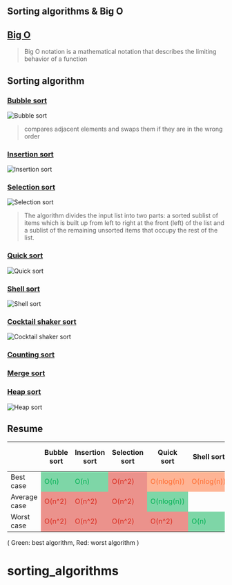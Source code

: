 ## Sorting algorithms & Big O

<style>
#algorithm_sort_resume tr:nth-child(1) td:nth-child(2), 
#algorithm_sort_resume tr:nth-child(1) td:nth-child(3), 
#algorithm_sort_resume tr:nth-child(1) td:nth-child(7) {
  background-color: rgba(0, 176, 82, 0.5);
  color: rgba(0, 176, 82, 1)
}
#algorithm_sort_resume tr:nth-child(1) td:nth-child(4) {
  background-color: rgba(218, 41, 28, 0.5);
  color: rgba(218, 41, 28, 1)
}
#algorithm_sort_resume tr:nth-child(1) td:nth-child(5), 
#algorithm_sort_resume tr:nth-child(1) td:nth-child(6), 
#algorithm_sort_resume tr:nth-child(1) td:nth-child(10) {
  background-color: rgba(255, 108, 47, 0.5);
  color: rgba(255, 108, 47, 1)
}

#algorithm_sort_resume tr:nth-child(2) td:nth-child(2), 
#algorithm_sort_resume tr:nth-child(2) td:nth-child(3), 
#algorithm_sort_resume tr:nth-child(2) td:nth-child(4), 
#algorithm_sort_resume tr:nth-child(2) td:nth-child(7) {
  background-color: rgba(218, 41, 28, 0.5);
  color: rgba(218, 41, 28, 1)
}
#algorithm_sort_resume tr:nth-child(2) td:nth-child(5) {
  background-color: rgba(0, 176, 82, 0.5);
  color: rgba(0, 176, 82, 1)
}
#algorithm_sort_resume tr:nth-child(2) td:nth-child(10) {
  background-color: rgba(255, 108, 47, 0.5);
  color: rgba(255, 108, 47, 1)
}

#algorithm_sort_resume tr:nth-child(3) td:nth-child(2), 
#algorithm_sort_resume tr:nth-child(3) td:nth-child(3), 
#algorithm_sort_resume tr:nth-child(3) td:nth-child(4), 
#algorithm_sort_resume tr:nth-child(3) td:nth-child(5), 
#algorithm_sort_resume tr:nth-child(3) td:nth-child(7) {
  background-color: rgba(218, 41, 28, 0.5);
  color: rgba(218, 41, 28, 1)
}
#algorithm_sort_resume tr:nth-child(3) td:nth-child(6) {
  background-color: rgba(0, 176, 82, 0.5);
  color: rgba(0, 176, 82, 1)
}
#algorithm_sort_resume tr:nth-child(3) td:nth-child(10) {
  background-color: rgba(255, 108, 47, 0.5);
  color: rgba(255, 108, 47, 1)
}
</style>


## [Big O](https://en.wikipedia.org/wiki/Big_O_notation)

> Big O notation is a mathematical notation that describes the limiting behavior of a function

## Sorting algorithm

### [Bubble sort](https://en.wikipedia.org/wiki/Bubble_sort)

![Bubble sort](https://upload.wikimedia.org/wikipedia/commons/c/c8/Bubble-sort-example-300px.gif)

> compares adjacent elements and swaps them if they are in the wrong order

### [Insertion sort](https://en.wikipedia.org/wiki/Insertion_sort)

![Insertion sort](https://upload.wikimedia.org/wikipedia/commons/4/42/Insertion_sort.gif)

>

### [Selection sort](https://en.wikipedia.org/wiki/Selection_sort)

![Selection sort](https://upload.wikimedia.org/wikipedia/commons/9/94/Selection-Sort-Animation.gif)

> The algorithm divides the input list into two parts: a sorted sublist of items which is built up from left to right at the front (left) of the list and a sublist of the remaining unsorted items that occupy the rest of the list.

### [Quick sort](https://en.wikipedia.org/wiki/Quicksort)

![Quick sort](https://upload.wikimedia.org/wikipedia/commons/thumb/6/6a/Sorting_quicksort_anim.gif/220px-Sorting_quicksort_anim.gif)

### [Shell sort](https://en.wikipedia.org/wiki/Shellsort)

![Shell sort](https://upload.wikimedia.org/wikipedia/commons/d/d8/Sorting_shellsort_anim.gif)

### [Cocktail shaker sort](https://en.wikipedia.org/wiki/Cocktail_shaker_sort)

![Cocktail shaker sort](https://upload.wikimedia.org/wikipedia/commons/e/ef/Sorting_shaker_sort_anim.gif)

<div id="algorithm_sort_resume">

### [Counting sort](https://en.wikipedia.org/wiki/Counting_sort)

### [Merge sort](https://en.wikipedia.org/wiki/Merge_sort)

### [Heap sort](https://en.wikipedia.org/wiki/Heapsort)

![Heap sort](https://upload.wikimedia.org/wikipedia/commons/1/1b/Sorting_heapsort_anim.gif)

## Resume

|              | Bubble sort | Insertion sort | Selection sort | Quick sort | Shell sort | Cocktail shaker sort | Counting sort | Merge sort | Heap sort  |
| ------------ | ----------- | -------------- | -------------- | ---------- | ---------- | -------------------- | ------------- | ---------- | ---------- |
| Best case    | O(n)        | O(n)           | O(n^2)         | O(nlog(n)) | O(nlog(n)) | O(n)                 |               |            | O(nlog(n)) |
| Average case | O(n^2)      | O(n^2)         | O(n^2)         | O(nlog(n)) |            | O(n^2)               |               |            | O(nlog(n)) |
| Worst case   | O(n^2)      | O(n^2)         | O(n^2)         | O(n^2)     | O(n)       | O(n^2)               | O(n+k)        |            | O(nlog(n)) |

</div>

( Green: best algorithm, Red: worst algorithm )
# sorting_algorithms
